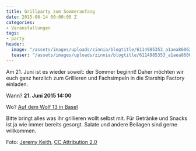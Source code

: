 ```yaml
---
title: Grillparty zum Sommeranfang
date: 2015-06-14 00:00:00 Z
categories:
- Veranstaltungen
tags:
- party
header:
  image: "/assets/images/uploads/zinnia/blogtitle/6114985353_a1aea86062_b.jpg"
  teaser: "/assets/images/uploads/zinnia/blogtitle/6114985353_a1aea86062_b.jpg"
---
```


Am 21. Juni ist es wieder soweit: der Sommer beginnt! Daher möchten wir euch ganz herzlich zum Grillieren und Fachsimpeln in die Starship Factory einladen.

Wann? **21\. Juni 2015 14:00**

Wo? [Auf dem Wolf 13 in Basel](https://starship-factory.ch/anfahrt/)

Bitte bringt alles was ihr grillieren wollt selbst mit. Für Getränke und Snacks ist ja wie immer bereits gesorgt. Salate und andere Beilagen sind gerne willkommen.

Foto: [Jeremy Keith](https://flic.kr/p/ajmU6X), [CC Attribution 2.0](https://creativecommons.org/licenses/by/2.0/)
